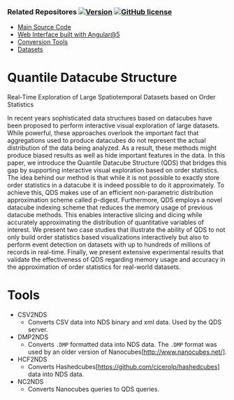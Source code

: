 ### Related Repositores [![Version](https://img.shields.io/badge/version-1.0-blue.svg)](https://github.com/cicerolp/qds) [![GitHub license](https://img.shields.io/github/license/cicerolp/qds.svg)](https://github.com/cicerolp/qds/blob/master/LICENSE)



- [Main Source Code](https://github.com/cicerolp/qds)
- [Web Interface built with Angular@5](https://github.com/cicerolp/qds-interface)
- [Conversion Tools](https://github.com/cicerolp/qds-tools)
- [Datasets](https://github.com/cicerolp/qds-data)


# Quantile Datacube Structure
Real-Time Exploration of Large Spatiotemporal Datasets based on Order Statistics

In recent years sophisticated data structures based on datacubes have been proposed to perform interactive visual exploration of large datasets. While powerful, these approaches overlook the important fact that aggregations used to produce datacubes do not represent the actual distribution of the data being analyzed. As a result, these methods might produce biased results as well as hide important features in the data. In this paper, we introduce the Quantile Datacube Structure (QDS) that bridges this gap by supporting interactive visual exploration based on order statistics. The idea behind our method is that while it is not possible to exactly store order statistics in a datacube it is indeed possible to do it approximately. To achieve this, QDS makes use of an efficient non-parametric distribution approximation scheme called p-digest. Furthermore, QDS employs a novel datacube indexing scheme that reduces the memory usage of previous datacube methods. This enables interactive slicing and dicing while accurately approximating the distribution of quantitative variables of interest. We present two case studies that illustrate the ability of QDS to not only build order statistics based visualizations interactively but also to perform event detection on datasets with up to hundreds of millions of records in real-time. Finally, we present extensive experimental results that validate the effectiveness of QDS regarding memory usage and accuracy in the approximation of order statistics for real-world datasets.

# Tools

* CSV2NDS
  * Converts CSV data into NDS binary and xml data. Used by the QDS server.
* DMP2NDS
  * Converts `.DMP` formatted data into NDS data. The `.DMP` format was used by an older version of Nanocubes[http://www.nanocubes.net/].
* HCF2NDS
  * Converts Hashedcubes[https://github.com/cicerolp/hashedcubes] data into NDS data.
* NC2NDS
  * Converts Nanocubes queries to QDS queries.
